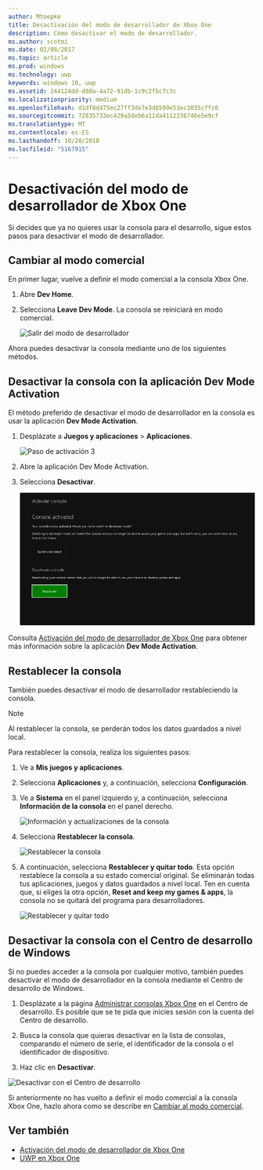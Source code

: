 ```yaml
---
author: Mtoepke
title: Desactivación del modo de desarrollador de Xbox One
description: Cómo desactivar el modo de desarrollador.
ms.author: scotmi
ms.date: 02/08/2017
ms.topic: article
ms.prod: windows
ms.technology: uwp
keywords: windows 10, uwp
ms.assetid: 244124dd-d80a-4a72-91db-1c9c2fbc7c3c
ms.localizationpriority: medium
ms.openlocfilehash: d1df8d475ec27ff3de7e3d6599e53ec3035cffc6
ms.sourcegitcommit: 72835733ec429a5deb6a11da4112336746e5e9cf
ms.translationtype: MT
ms.contentlocale: es-ES
ms.lasthandoff: 10/20/2018
ms.locfileid: "5167915"
---
```

# <a name="xbox-one-developer-mode-deactivation"></a>Desactivación del modo de desarrollador de Xbox One

Si decides que ya no quieres usar la consola para el desarrollo, sigue estos pasos para desactivar el modo de desarrollador.

## <a name="switch-to-retail-mode"></a>Cambiar al modo comercial

En primer lugar, vuelve a definir el modo comercial a la consola Xbox One.

1. Abre **Dev Home**.

2. Selecciona **Leave Dev Mode**.  La consola se reiniciará en modo comercial.  

   ![Salir del modo de desarrollador](images/devkit-deactivation-1.png)

Ahora puedes desactivar la consola mediante uno de los siguientes métodos.

## <a name="deactivate-your-console-using-the-dev-mode-activation-app"></a>Desactivar la consola con la aplicación Dev Mode Activation

El método preferido de desactivar el modo de desarrollador en la consola es usar la aplicación **Dev Mode Activation**. 

1. Desplázate a **Juegos y aplicaciones** > **Aplicaciones**.
  
   ![Paso de activación 3](images/devkit-deactivation-5.png)    
   
2.  Abre la aplicación Dev Mode Activation.

3.  Selecciona **Desactivar**.
  
    ![Desactivar la consola](images/deactivation-app.png)

Consulta [Activación del modo de desarrollador de Xbox One](devkit-activation.md) para obtener más información sobre la aplicación **Dev Mode Activation**. 

## <a name="reset-your-console"></a>Restablecer la consola

También puedes desactivar el modo de desarrollador restableciendo la consola.  

> [!NOTE]
> Al restablecer la consola, se perderán todos los datos guardados a nivel local.

Para restablecer la consola, realiza los siguientes pasos:

1.  Ve a **Mis juegos y aplicaciones**.

2.  Selecciona **Aplicaciones** y, a continuación, selecciona **Configuración**.

3.  Ve a **Sistema** en el panel izquierdo y, a continuación, selecciona **Información de la consola** en el panel derecho.   
   
    ![Información y actualizaciones de la consola](images/devkit-deactivation-2.png)  
    
4.  Selecciona **Restablecer la consola**.
    
    ![Restablecer la consola](images/devkit-deactivation-3.png)
    
5.  A continuación, selecciona **Restablecer y quitar todo**. Esta opción restablece la consola a su estado comercial original.  Se eliminarán todas tus aplicaciones, juegos y datos guardados a nivel local. Ten en cuenta que, si eliges la otra opción, **Reset and keep my games & apps**, la consola no se quitará del programa para desarrolladores.  
   
    ![Restablecer y quitar todo](images/devkit-deactivation-4.png)

## <a name="deactivate-your-console-using-windows-dev-center"></a>Desactivar la consola con el Centro de desarrollo de Windows

Si no puedes acceder a la consola por cualquier motivo, también puedes desactivar el modo de desarrollador en la consola mediante el Centro de desarrollo de Windows.

1. Desplázate a la página [Administrar consolas Xbox One](https://partner.microsoft.com/xboxdevices) en el Centro de desarrollo. Es posible que se te pida que inicies sesión con la cuenta del Centro de desarrollo.

2. Busca la consola que quieras desactivar en la lista de consolas, comparando el número de serie, el identificador de la consola o el identificador de dispositivo.  

3. Haz clic en **Desactivar**.  
  
![Desactivar con el Centro de desarrollo](images/devkit-deactivation-6.png)

Si anteriormente no has vuelto a definir el modo comercial a la consola Xbox One, hazlo ahora como se describe en [Cambiar al modo comercial](#switch-to-retail-mode).

## <a name="see-also"></a>Ver también
- [Activación del modo de desarrollador de Xbox One](devkit-activation.md)
- [UWP en Xbox One](index.md)
